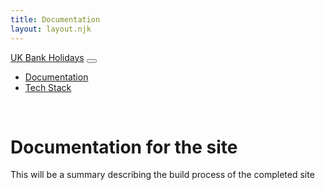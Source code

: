```yaml
---
title: Documentation
layout: layout.njk
---
```


<nav class="navbar navbar-expand-lg bg-body-tertiary">
  <div class="container-fluid">
    <a class="navbar-brand" href="/index.html">UK Bank Holidays</a>
    <button class="navbar-toggler" type="button" data-bs-toggle="collapse" data-bs-target="#navbarNav" aria-controls="navbarNav" aria-expanded="false" aria-label="Toggle navigation">
      <span class="navbar-toggler-icon"></span>
    </button>
    <div class="collapse navbar-collapse" id="navbarNav">
      <ul class="navbar-nav">
        <li class="nav-item">
          <a class="nav-link active" aria-current="page" href="/docs/index.html/">Documentation</a>
        </li>
        <li class="nav-item">
          <a class="nav-link" href="/techStack/index.html/">Tech Stack</a>
        </li>
      </ul>
    </div>
  </div>
</nav>
<br>

# Documentation for the site

<p>This will be a summary describing the build process of the completed site</p>